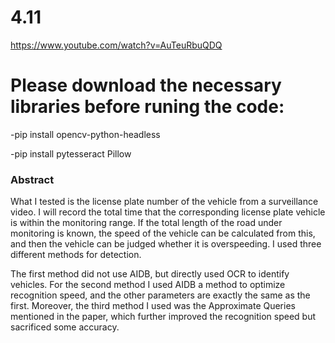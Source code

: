 # 4.11
https://www.youtube.com/watch?v=AuTeuRbuQDQ
# **Please download the necessary libraries before runing the code:**

 -pip install opencv-python-headless 
  
 -pip install pytesseract Pillow

### Abstract
What I tested is the license plate number of the vehicle from a surveillance video. I will record the total time that the corresponding license plate vehicle is within the monitoring range. If the total length of the road under monitoring is known, the speed of the vehicle can be calculated from this, and then the vehicle can be judged whether it is overspeeding. I used three different methods for detection. 

The first method did not use AIDB, but directly used OCR to identify vehicles. For the second method I used AIDB a method to optimize recognition speed, and the other parameters are exactly the same as the first. Moreover, the third method I used was the Approximate Queries mentioned in the paper, which further improved the recognition speed but sacrificed some accuracy.
